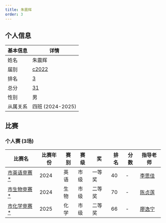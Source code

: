 ```yaml
---
title: 朱震辉
order: 3
---
```

## 个人信息
| 基本信息 | 详情 |
| --- | --- |
| 姓名 | 朱震辉 |
| 届别 | [c2022](/players/c2022/) |
| 排名 | [3](/share/得分计算.html) |
| 总分 | [31](/share/得分计算.html) |
| 性别 | 男 |
| 从属关系 | 四班 (2024-2025) |

## 比赛

### 个人赛 (3场)
| 比赛名 | 比赛年份 | 赛别 | 赛级 | 奖 | 排名 | 分数 | 指导老师 |
| ---- | ---- | ---- | ---- | ---- | ---- | ---- | ---- |
| [市英语竞赛](/games/2024/市英语竞赛.md)[ *](/share/特殊比赛.html) | 2024 | 英语 | 市级 | 一等奖 | 40 | - | [李思佳](/teachers/李思佳.html) |
| [市生物竞赛](/games/2024/市生物竞赛.md)[ *](/share/特殊比赛.html) | 2024 | 生物 | 市级 | 二等奖 | 70 | - | [陈贞莲](/teachers/陈贞莲.html) |
| [市化学竞赛](/games/2025/市化学竞赛.md)[ *](/share/特殊比赛.html) | 2025 | 化学 | 市级 | 二等奖 | 66 | - | [廖逸宁](/teachers/廖逸宁.html) |
